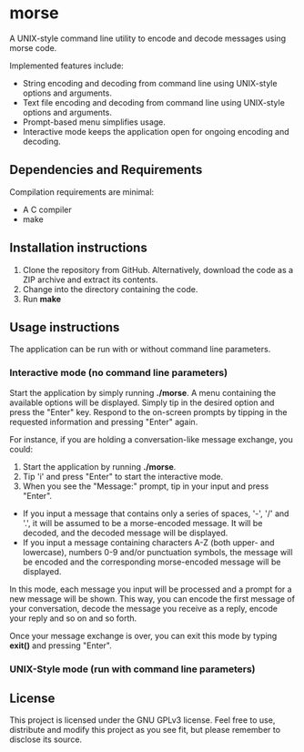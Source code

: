 # morse
A UNIX-style command line utility to encode and decode messages using morse code.

Implemented features include:
- String encoding and decoding from command line using UNIX-style options and arguments.
- Text file encoding and decoding from command line using UNIX-style options and arguments.
- Prompt-based menu simplifies usage.
- Interactive mode keeps the application open for ongoing encoding and decoding.

## Dependencies and Requirements
Compilation requirements are minimal:
- A C compiler
- make 

## Installation instructions
1. Clone the repository from GitHub. Alternatively, download the code as a ZIP archive and extract its contents.
2. Change into the directory containing the code.
3. Run **make**

## Usage instructions
The application can be run with or without command line parameters.

### Interactive mode (no command line parameters)
Start the application by simply running **./morse**.
A menu containing the available options will be displayed.
Simply tip in the desired option and press the "Enter" key.
Respond to the on-screen prompts by tipping in the requested information and pressing "Enter" again.

For instance, if you are holding a conversation-like message exchange, you could:
1. Start the application by running **./morse**.
2. Tip 'i' and press "Enter" to start the interactive mode.
3. When you see the "Message:" prompt, tip in your input and press "Enter".
* If you input a message that contains only a series of spaces, '-', '/' and '.',  it will be assumed to be a morse-encoded message. It will be decoded, and the decoded message will be displayed.
* If you input a message containing characters A-Z (both upper- and lowercase), numbers 0-9 and/or punctuation symbols, the message will be encoded and the corresponding morse-encoded message will be displayed.

In this mode, each message you input will be processed and a prompt for a new message will be shown.
This way, you can encode the first message of your conversation, decode the message you receive as a reply, encode your reply and so on and so forth.

Once your message exchange is over, you can exit this mode by typing **exit()** and pressing "Enter".

### UNIX-Style mode (run with command line parameters)

## License
This project is licensed under the GNU GPLv3 license. Feel free to use, distribute and modify this project as you see fit, but please remember to disclose its source.